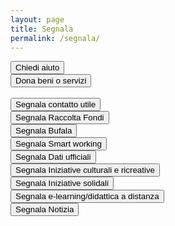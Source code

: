 ```yaml
---
layout: page
title: Segnala
permalink: /segnala/
---
```


<div class="row"><a href="https://ee.humanitarianresponse.info/x/#aozLp5mz"><button type="button" class="btn btn-success btn-lg btn-block">Chiedi aiuto</button></a></div>
<div class="row"><a href="https://ee.humanitarianresponse.info/x/#jc0dY8z7"><button type="button" class="btn btn-success btn-lg btn-block">Dona beni o servizi</button></a></div>
<br>

<div class="row"><a href="https://ee.humanitarianresponse.info/x/#TTWdM1cJ"><button type="button" class="btn btn-success btn-lg btn-block">Segnala contatto utile</button></a></div>
<div class="row"><a href="https://ee.humanitarianresponse.info/x/#2glr4leb"><button type="button" class="btn btn-success btn-lg btn-block">Segnala Raccolta Fondi</button></a></div>
<div class="row"><a href="https://ee.humanitarianresponse.info/x/#ecZ2zzjJ"><button type="button" class="btn btn-success btn-lg btn-block">Segnala Bufala</button></a></div>
<div class="row"><a href="https://ee.humanitarianresponse.info/x/#I63unfno"><button type="button" class="btn btn-success btn-lg btn-block">Segnala Smart working</button></a></div>
<div class="row"><a href="https://ee.humanitarianresponse.info/x/#hy7sHGP3"><button type="button" class="btn btn-success btn-lg btn-block">Segnala Dati ufficiali</button></a></div>
<div class="row"><a href="https://ee.humanitarianresponse.info/x/#aozLp5mz"><button type="button" class="btn btn-success btn-lg btn-block">Segnala Iniziative culturali e ricreative</button></a></div>
<div class="row"><a href="https://ee.humanitarianresponse.info/x/#aozLp5mz"><button type="button" class="btn btn-success btn-lg btn-block">Segnala Iniziative solidali</button></a></div>
<div class="row"><a href="https://ee.humanitarianresponse.info/x/#YJuj2y4k"><button type="button" class="btn btn-success btn-lg btn-block">Segnala e-learning/didattica a distanza</button></a></div>
<div class="row"><a href="https://ee.humanitarianresponse.info/x/#Vde7ElAa"><button type="button" class="btn btn-success btn-lg btn-block">Segnala Notizia</button></a></div>
